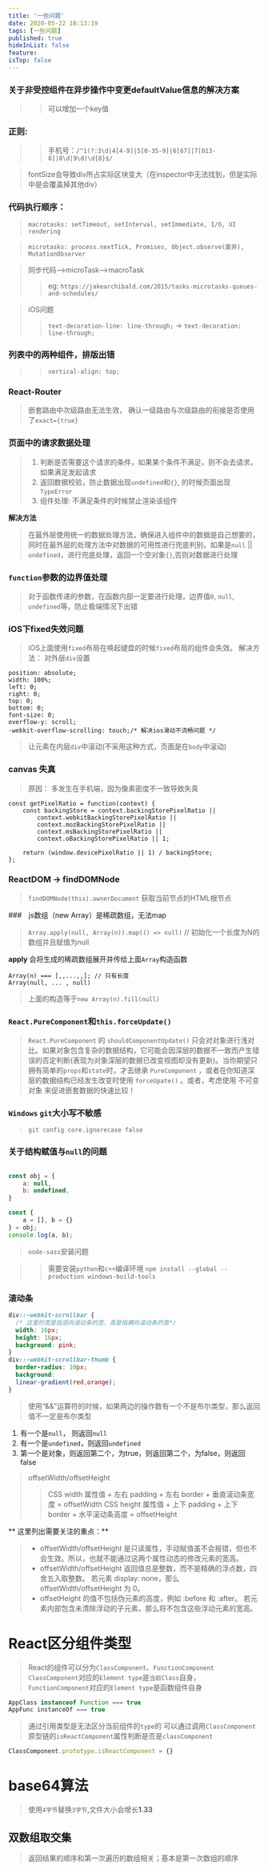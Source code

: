 ```yaml
---
title: '一些问题'
date: 2020-05-22 18:13:19
tags: [一些问题]
published: true
hideInList: false
feature: 
isTop: false
---
```


### 关于非受控组件在异步操作中变更defaultValue信息的解决方案
>> 可以增加一个key值


### 正则:
>> 手机号：`/^1(?:3\d|4[4-9]|5[0-35-9]|6[67]|7[013-8]|8\d|9\d)\d{8}$/`

> fontSize会导致div所占实际区块变大（在inspector中无法找到，但是实际中是会覆盖掉其他div）



### 代码执行顺序：
> `macrotasks: setTimeout, setInterval, setImmediate, I/O, UI rendering`

> `microtasks: process.nextTick, Promises, Object.observe(废弃), MutationObserver`


> 同步代码——>microTask——>macroTask
>> eg: `https://jakearchibald.com/2015/tasks-microtasks-queues-and-schedules/`

> iOS问题   
>> `text-decoration-line: line-through;` -> `text-decoration: line-through;`


### 列表中的两种组件，排版出错
>> `vertical-align: top;`

### React-Router

> 嵌套路由中次级路由无法生效， 确认一级路由与次级路由的衔接是否使用了`exact={true}`


### 页面中的请求数据处理

> 1. 判断是否需要这个请求的条件，如果某个条件不满足，则不会去请求，如果满足发起请求
> 2. 返回数据校验，防止数据出现`undefined`和`{}`, 的时候页面出现`TypeError`
> 3. 组件处理: 不满足条件的时候禁止渲染该组件

**解决方法**

> 在最外层使用统一的数据处理方法，确保进入组件中的数据是自己想要的，同时在最外层的处理方法中对数据的可用性进行兜底判别，如果是`null` || `undefined`，进行兜底处理，返回一个空对象`{}`,否则对数据进行处理

### `function`参数的边界值处理

> 对于函数传递的参数，在函数内部一定要进行处理，边界值`0`, `null`, `undefined`等，防止极端情况下出错

### iOS下fixed失效问题

> iOS上面使用`fixed`布局在唤起键盘的时候`fixed`布局的组件会失效。
> 解决方法： 对外层`div`设置
```
position: absolute;
width: 100%;
left: 0;
right: 0;
top: 0;
bottom: 0;
font-size: 0;
overflow-y: scroll;
-webkit-overflow-scrolling: touch;/* 解决ios滑动不流畅问题 */
```
> 让元素在内层`div`中滚动(不采用这种方式，页面是在`body`中滚动)

### canvas 失真

> 原因： 多发生在手机端，因为像素密度不一致导致失真

```
const getPixelRatio = function(context) {
    const backingStore = context.backingStorePixelRatio ||
        context.webkitBackingStorePixelRatio ||
        context.mozBackingStorePixelRatio ||
        context.msBackingStorePixelRatio ||
        context.oBackingStorePixelRatio || 1;

    return (window.devicePixelRatio || 1) / backingStore;
};
```

### ReactDOM -> findDOMNode

> `findDOMNode(this).ownerDocument` 获取当前节点的HTML根节点


###　js数组（new Array）是稀疏数组，无法map

> `Array.apply(null, Array(n)).map(() => null)` // 初始化一个长度为N的数组并且赋值为null

**apply** 会将生成的稀疏数组展开并传给上面`Array`构造函数

```
Array(n) === [,,...,,]; // 只有长度
Array(null, ... , null)
```

> 上面的构造等于`new Array(n).fill(null)`

### `React.PureComponent`和`this.forceUpdate()`

> `React.PureComponent` 的 `shouldComponentUpdate()` 只会对对象进行浅对比。如果对象包含复杂的数据结构，它可能会因深层的数据不一致而产生错误的否定判断(表现为对象深层的数据已改变视图却没有更新)。当你期望只拥有简单的`props`和`state`时，才去继承 `PureComponent` ，或者在你知道深层的数据结构已经发生改变时使用 `forceUpate()` 。或者，考虑使用 不可变对象 来促进嵌套数据的快速比较！


### `Windows` `git`大小写不敏感

> `git config core.ignorecase false`
### 关于结构赋值与`null`的问题
``` javascript

const obj = {
    a: null,
    b: undefined,
}

const {
    a = [], b = {}
} = obj;
console.log(a, b);
```
> `node-sass`安装问题

>> 需要安装`python`和`c++`编译环境
>> `npm install --global --production windows-build-tools`

### 滚动条

> 
``` css
div::-webkit-scrollbar {
  /* 这里的宽是指竖向滚动条的宽，高是指横向滚动条的高*/      
  width: 16px;      
  height: 16px;      
  background: pink;    
}
div::-webkit-scrollbar-thumb {      
  border-radius: 10px;      
  background: 
  linear-gradient(red,orange);    
}
```

> 使用“&&”运算符的时候，如果两边的操作数有一个不是布尔类型，那么返回值不一定是布尔类型
  1. 有一个是`null`， 则返回`null`
  2. 有一个是`undefined`，则返回`undefined`
  3. 第一个是对象，则返回第二个，为true，则返回第二个，为false，则返回false  

> offsetWidth/offsetHeight
>> CSS width 属性值 + 左右 padding + 左右 border + 垂直滚动条宽度 = offsetWidth
>> CSS height 属性值 + 上下 padding + 上下 border + 水平滚动条高度 = offsetHeight

** 这里列出需要关注的重点：**

> * offsetWidth/offsetHeight 是只读属性，手动赋值虽不会报错，但也不会生效。所以，也就不能通过这两个属性动态的修改元素的宽高。
> * offsetWidth/offsetHeight 返回值总是整数，而不是精确的浮点数，四舍五入取整数。
若元素 display: none，那么 offsetWidth/offsetHeight 为 0。
> * offsetHeight 的值不包括伪元素的高度，例如 :before 和 :after。
若元素内部包含未清除浮动的子元素，那么将不包含这些浮动元素的宽高。


# React区分组件类型
> React的组件可以分为`ClassComponent`、`FunctionComponent`
> `ClassComponent`对应的`Element type`是`当前Class`自身，`FunctionComponent`对应的`Element type`是函数组件自身

``` javascript
AppClass instanceof Function === true
AppFunc instanceOf === true
```
> 通过引用类型是无法区分当前组件的`type`的
> 可以通过调用`ClassComponent`原型链的`isReactComponent`属性判断是否是`classComponent`

``` javascript
ClassComponent.prototype.isReactComponent = {}
```

# base64算法

> 使用`4字节`替换`3字节`,文件大小会增长**1.33**


## 双数组取交集
> 返回结果的顺序和第一次遍历的数组相关；基本是第一次数组的顺序
